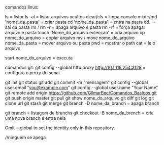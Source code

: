 comandos linux:

ls 										                    = listar
ls -al									                  = listar arquivos ocultos
clear/cls								                  = limpa console
mkdir/md 'nome_da_pasta'				          = criar pasta
cd 'nome_da_pasta'						            = entra na pasta
cd.. 									                    = sai da pasta
rm / rm -r								                = apaga arquivo e pasta
rm -rf									                  = força apagar arquivo e pasta
touch 'Nome_do_arquivo.extençao'          = cria arquivo
cp nome_do_arquivo 						            = copiar arquivo
mv / move nome_do_arquivo nome_da_pasta	  = mover arquivo ou pasta
pwd										                    = mostrar o path
cat  = le o arquivo


start nome_do_arquivo					= executa

comandos git:
git config --global http.proxy http://10.1.118.254:3128  = configura o proxy do senai

git init
git status
git add
git commit -m "mensagem"
git config --global user.email "you@example.com"
git config --global user.name "Your Name"
git remote add origin https://github.com/GilmarBec/Comandos_Basicos.git
git push origin master
git pull
git show nome_do_arquivo
git diff
git log
git clone url
git stash
git merge
git branch -D nome_da_branch = apaga branch

git branch = listagem de branchs
git checkout -B nome_da_brench = cria uma nova branch e entra nela

Omit --global to set the identity only in this repository.

//ninguem se apega
